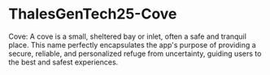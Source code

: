 # ThalesGenTech25-Cove
Cove: A cove is a small, sheltered bay or inlet, often a safe and tranquil place. This name perfectly encapsulates the app's purpose of providing a secure, reliable, and personalized refuge from uncertainty, guiding users to the best and safest experiences.
